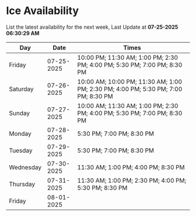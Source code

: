# Ice Availability

List the latest availability for the next week, Last Update at **07-25-2025 06:30:29 AM**

| Day         | Date        | Times       |
| ----------- | ----------- | ----------- |
|Friday|07-25-2025|10:00 PM; 11:30 AM; 1:00 PM; 2:30 PM; 4:00 PM; 5:30 PM; 7:00 PM; 8:30 PM|
|Saturday|07-26-2025|10:00 AM; 10:00 PM; 11:30 AM; 1:00 PM; 2:30 PM; 4:00 PM; 5:30 PM; 7:00 PM; 8:30 PM|
|Sunday|07-27-2025|10:00 AM; 11:30 AM; 1:00 PM; 2:30 PM; 4:00 PM; 5:30 PM; 7:00 PM; 8:30 PM|
|Monday|07-28-2025|5:30 PM; 7:00 PM; 8:30 PM|
|Tuesday|07-29-2025|5:30 PM; 7:00 PM; 8:30 PM|
|Wednesday|07-30-2025|11:30 AM; 1:00 PM; 4:00 PM; 8:30 PM|
|Thursday|07-31-2025|11:30 AM; 1:00 PM; 2:30 PM; 4:00 PM; 5:30 PM; 8:30 PM|
|Friday|08-01-2025||
